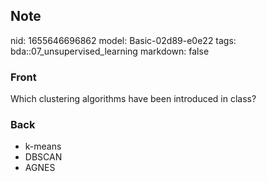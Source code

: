 ## Note
nid: 1655646696862
model: Basic-02d89-e0e22
tags: bda::07_unsupervised_learning
markdown: false

### Front
Which clustering algorithms have been introduced in class?

### Back
<ul>
  <li>k-means
  <li>DBSCAN
  <li>AGNES
</ul>
